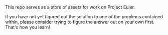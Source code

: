 This repo serves as a store of assets for work on Project Euler.

If you have not yet figured out the solution to one of the proplems contained
within, please consider trying to figure the answer out on your own first.
That's how you learn!

